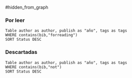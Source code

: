 #hidden_from_graph
### Por leer

```dataview
Table author as author, publish as "año", tags as tags
WHERE contains(bib,"forreading")
SORT Status DESC
```


### Descartadas

```dataview
Table author as author, publish as "año", tags as tags
WHERE contains(bib,"not")
SORT Status DESC
```